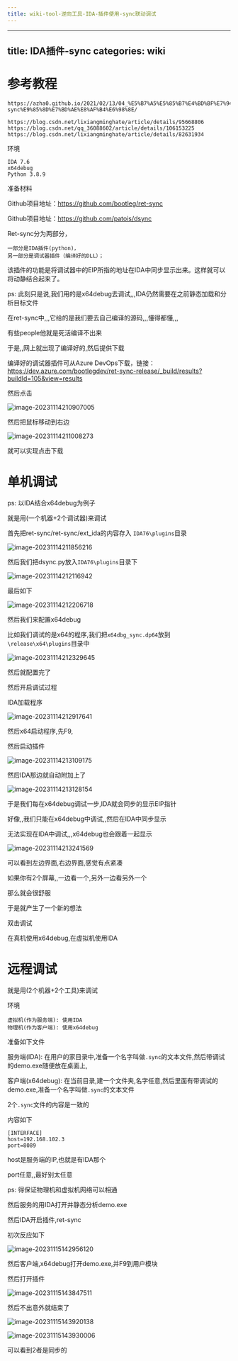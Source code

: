 ```yaml
---
title: wiki-tool-逆向工具-IDA-插件使用-sync联动调试
---
```

---
title: IDA插件-sync
categories: wiki
---





# 参考教程

```
https://azha0.github.io/2021/02/13/04_%E5%B7%A5%E5%85%B7%E4%BD%BF%E7%94%A8/ret-sync%E9%85%8D%E7%BD%AE%E8%AF%B4%E6%98%8E/

https://blog.csdn.net/lixiangminghate/article/details/95668806
https://blog.csdn.net/qq_36088602/article/details/106153225
https://blog.csdn.net/lixiangminghate/article/details/82631934
```



环境

```
IDA 7.6
x64debug
Python 3.8.9
```

准备材料

Github项目地址：https://github.com/bootleg/ret-sync

Github项目地址：https://github.com/patois/dsync





Ret-sync分为两部分，

```
一部分是IDA插件(python)，
另一部分是调试器插件（编译好的DLL）；
```

该插件的功能是将调试器中的EIP所指的地址在IDA中同步显示出来。这样就可以将动静结合起来了。

ps: 此刻只是说,我们用的是x64debug去调试,,,IDA仍然需要在之前静态加载和分析目标文件



在ret-sync中,,,它给的是我们要去自己编译的源码,,,懂得都懂,,,

有些people他就是死活编译不出来

于是,,网上就出现了编译好的,然后提供下载

编译好的调试器插件可从Azure DevOps下载，链接：https://dev.azure.com/bootlegdev/ret-sync-release/_build/results?buildId=105&view=results


 然后点击

![image-20231114210907005](./img/image-20231114210907005.png)

然后把鼠标移动到右边

![image-20231114211008273](./img/image-20231114211008273.png)

就可以实现点击下载



# 单机调试

ps: 以IDA结合x64debug为例子

就是用(一个机器+2个调试器)来调试



首先把ret-sync/ret-sync/ext_ida的内容存入 `IDA76\plugins`目录



![image-20231114211856216](./img/image-20231114211856216.png)

 然后我们把dsync.py放入`IDA76\plugins`目录下

![image-20231114212116942](./img/image-20231114212116942.png)

最后如下

![image-20231114212206718](./img/image-20231114212206718.png)

然后我们来配置x64debug

比如我们调试的是x64的程序,我们把`x64dbg_sync.dp64`放到`\release\x64\plugins`目录中



![image-20231114212329645](./img/image-20231114212329645.png)



然后就配置完了

然后开启调试过程

IDA加载程序

![image-20231114212917641](./img/image-20231114212917641.png)

然后x64启动程序,先F9,

然后启动插件

![image-20231114213109175](./img/image-20231114213109175.png)

然后IDA那边就自动附加上了

![image-20231114213128154](./img/image-20231114213128154.png)



于是我们每在x64debug调试一步,IDA就会同步的显示EIP指针

好像,,我们只能在x64debug中调试,,然后在IDA中同步显示

无法实现在IDA中调试,,,x64debug也会跟着一起显示



![image-20231114213241569](./img/image-20231114213241569.png)



可以看到左边界面,右边界面,感觉有点紧凑

如果你有2个屏幕,,一边看一个,另外一边看另外一个

那么就会很舒服

于是就产生了一个新的想法

双击调试

在真机使用x64debug,在虚拟机使用IDA



# 远程调试

就是用(2个机器+2个工具)来调试



环境

```
虚拟机(作为服务端): 使用IDA
物理机(作为客户端): 使用x64debug
```



准备如下文件

服务端(IDA): 在用户的家目录中,准备一个名字叫做`.sync`的文本文件,然后带调试的demo.exe随便放在桌面上,

客户端(x64debug): 在当前目录,建一个文件夹,名字任意,然后里面有带调试的demo.exe,准备一个名字叫做`.sync`的文本文件

2个`.sync`文件的内容是一致的

内容如下

```
[INTERFACE]
host=192.168.102.3
port=8089

```

host是服务端的IP,也就是有IDA那个

port任意,,最好别太任意

ps: 得保证物理机和虚拟机网络可以相通



然后服务的用IDA打开并静态分析demo.exe

然后IDA开启插件,ret-sync

初次反应如下

![image-20231115142956120](./img/image-20231115142956120.png)



然后客户端,x64debug打开demo.exe,并F9到用户模块

然后打开插件

![image-20231115143847511](./img/image-20231115143847511.png)



然后不出意外就结束了

![image-20231115143920138](./img/image-20231115143920138.png)



![image-20231115143930006](./img/image-20231115143930006.png)

可以看到2者是同步的

